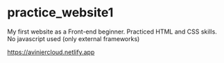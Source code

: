 # practice_website1
My first website as a Front-end beginner.
Practiced HTML and CSS skills. No javascript used (only external frameworks)

https://aviniercloud.netlify.app
